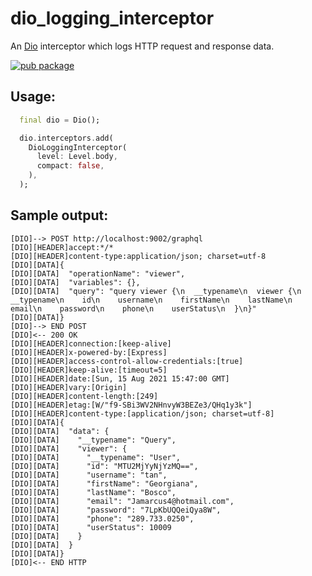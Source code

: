 # dio_logging_interceptor

An [Dio](https://pub.dev/packages/dio) interceptor which logs HTTP request and response data.

[![pub package](https://img.shields.io/pub/v/dio_logging_interceptor.svg)](https://pub.dartlang.org/packages/dio_logging_interceptor)

## Usage:

```dart
  final dio = Dio();

  dio.interceptors.add(
    DioLoggingInterceptor(
      level: Level.body,
      compact: false,
    ),
  );
```

## Sample output:

```
[DIO]--> POST http://localhost:9002/graphql
[DIO][HEADER]accept:*/*
[DIO][HEADER]content-type:application/json; charset=utf-8
[DIO][DATA]{
[DIO][DATA]  "operationName": "viewer",
[DIO][DATA]  "variables": {},
[DIO][DATA]  "query": "query viewer {\n  __typename\n  viewer {\n    __typename\n    id\n    username\n    firstName\n    lastName\n    email\n    password\n    phone\n    userStatus\n  }\n}"
[DIO][DATA]}
[DIO]--> END POST
[DIO]<-- 200 OK
[DIO][HEADER]connection:[keep-alive]
[DIO][HEADER]x-powered-by:[Express]
[DIO][HEADER]access-control-allow-credentials:[true]
[DIO][HEADER]keep-alive:[timeout=5]
[DIO][HEADER]date:[Sun, 15 Aug 2021 15:47:00 GMT]
[DIO][HEADER]vary:[Origin]
[DIO][HEADER]content-length:[249]
[DIO][HEADER]etag:[W/"f9-SBi3WV2NHnvyW3BEZe3/QHq1y3k"]
[DIO][HEADER]content-type:[application/json; charset=utf-8]
[DIO][DATA]{
[DIO][DATA]  "data": {
[DIO][DATA]    "__typename": "Query",
[DIO][DATA]    "viewer": {
[DIO][DATA]      "__typename": "User",
[DIO][DATA]      "id": "MTU2MjYyNjYzMQ==",
[DIO][DATA]      "username": "tan",
[DIO][DATA]      "firstName": "Georgiana",
[DIO][DATA]      "lastName": "Bosco",
[DIO][DATA]      "email": "Jamarcus4@hotmail.com",
[DIO][DATA]      "password": "7LpKbUQQeiQya8W",
[DIO][DATA]      "phone": "289.733.0250",
[DIO][DATA]      "userStatus": 10009
[DIO][DATA]    }
[DIO][DATA]  }
[DIO][DATA]}
[DIO]<-- END HTTP
```
